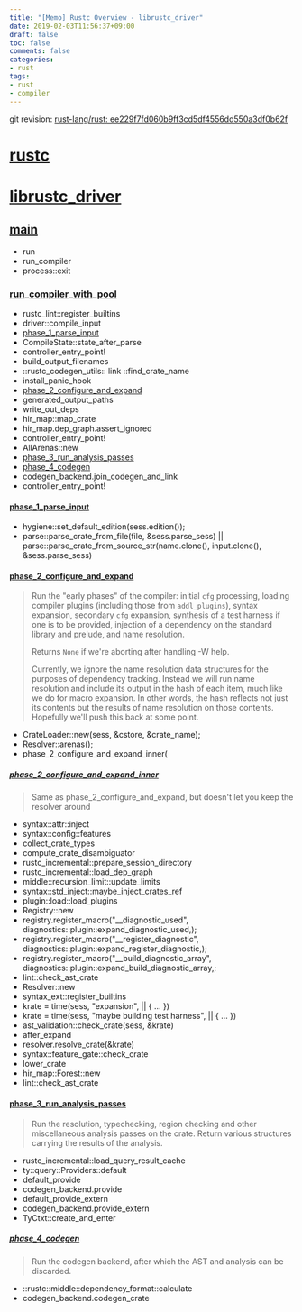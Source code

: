```yaml
---
title: "[Memo] Rustc Overview - librustc_driver"
date: 2019-02-03T11:56:37+09:00
draft: false
toc: false
comments: false
categories:
- rust
tags:
- rust
- compiler
---
```


git revision: [rust-lang/rust: ee229f7fd060b9ff3cd5df4556dd550a3df0b62f](https://github.com/rust-lang/rust/tree/ee229f7fd060b9ff3cd5df4556dd550a3df0b62f)

# [rustc](https://github.com/rust-lang/rust/tree/ee229f7fd060b9ff3cd5df4556dd550a3df0b62f/src/rustc)

# [librustc_driver](https://github.com/rust-lang/rust/tree/ee229f7fd060b9ff3cd5df4556dd550a3df0b62f/src/librustc_driver)

## [main](https://github.com/rust-lang/rust/blob/ee229f7fd060b9ff3cd5df4556dd550a3df0b62f/src/librustc_driver/lib.rs#L1630)
 - run
  - run_compiler
  - process::exit

### [run_compiler_with_pool](https://github.com/rust-lang/rust/blob/ee229f7fd060b9ff3cd5df4556dd550a3df0b62f/src/librustc_driver/lib.rs#L433)
- rustc_lint::register_builtins
- driver::compile_input
 - [phase_1_parse_input](#phase_1)
 - CompileState::state_after_parse
 - controller_entry_point!
 - build_output_filenames
 - ::rustc_codegen_utils:: link ::find_crate_name
 - install_panic_hook
 - [phase_2_configure_and_expand](#phase_2)
 - generated_output_paths
 - write_out_deps
 - hir_map::map_crate
 - hir_map.dep_graph.assert_ignored
 - controller_entry_point!
 - AllArenas::new
 - [phase_3_run_analysis_passes](#phase_3)
  - [phase_4_codegen](#phase_4)
 - codegen_backend.join_codegen_and_link
 - controller_entry_point!

<a id="phase_1"></a>
#### [phase_1_parse_input](https://github.com/rust-lang/rust/blob/ee229f7fd060b9ff3cd5df4556dd550a3df0b62f/src/librustc_driver/driver.rs#L644)
- hygiene::set_default_edition(sess.edition());
- parse::parse_crate_from_file(file, &sess.parse_sess) || parse::parse_crate_from_source_str(name.clone(), input.clone(), &sess.parse_sess)

<a id="phase_2"></a>
#### [phase_2_configure_and_expand](https://github.com/rust-lang/rust/blob/ee229f7fd060b9ff3cd5df4556dd550a3df0b62f/src/librustc_driver/driver.rs#L721)

> Run the "early phases" of the compiler: initial `cfg` processing,
> loading compiler plugins (including those from `addl_plugins`),
> syntax expansion, secondary `cfg` expansion, synthesis of a test
> harness if one is to be provided, injection of a dependency on the
> standard library and prelude, and name resolution.
> 
> Returns `None` if we're aborting after handling -W help.
> 
> Currently, we ignore the name resolution data structures for the purposes of dependency
> tracking. Instead we will run name resolution and include its output in the hash of each
> item, much like we do for macro expansion. In other words, the hash reflects not just
> its contents but the results of name resolution on those contents. Hopefully we'll push
> this back at some point.

- CrateLoader::new(sess, &cstore, &crate_name);
-  Resolver::arenas();
-  phase_2_configure_and_expand_inner(

##### [phase_2_configure_and_expand_inner](https://github.com/rust-lang/rust/blob/ee229f7fd060b9ff3cd5df4556dd550a3df0b62f/src/librustc_driver/driver.rs#L778)

> Same as phase_2_configure_and_expand, but doesn't let you keep the resolver around

- syntax::attr::inject
- syntax::config::features
- collect_crate_types
- compute_crate_disambiguator
- rustc_incremental::prepare_session_directory
- rustc_incremental::load_dep_graph
- middle::recursion_limit::update_limits
- syntax::std_inject::maybe_inject_crates_ref
- plugin::load::load_plugins
- Registry::new
- registry.register_macro("__diagnostic_used", diagnostics::plugin::expand_diagnostic_used,);
- registry.register_macro("__register_diagnostic", diagnostics::plugin::expand_register_diagnostic,);
- registry.register_macro("__build_diagnostic_array", diagnostics::plugin::expand_build_diagnostic_array,;
- lint::check_ast_crate
- Resolver::new
- syntax_ext::register_builtins
- krate = time(sess, "expansion", || { ... })
- krate = time(sess, "maybe building test harness", || { ... })
- ast_validation::check_crate(sess, &krate)
- after_expand
- resolver.resolve_crate(&krate)
- syntax::feature_gate::check_crate
- lower_crate
- hir_map::Forest::new
- lint::check_ast_crate

<a id="phase_3"></a>
#### [phase_3_run_analysis_passes](https://github.com/rust-lang/rust/blob/ee229f7fd060b9ff3cd5df4556dd550a3df0b62f/src/librustc_driver/driver.rs#L1173)

> Run the resolution, typechecking, region checking and other
> miscellaneous analysis passes on the crate. Return various
> structures carrying the results of the analysis.

- rustc_incremental::load_query_result_cache
- ty::query::Providers::default
- default_provide
- codegen_backend.provide
- default_provide_extern
- codegen_backend.provide_extern
- TyCtxt::create_and_enter

<a id="phase_4"></a>
##### [phase_4_codegen](https://github.com/rust-lang/rust/blob/ee229f7fd060b9ff3cd5df4556dd550a3df0b62f/src/librustc_driver/driver.rs#L1325)

> Run the codegen backend, after which the AST and analysis can be discarded.

- ::rustc::middle::dependency_format::calculate
- codegen_backend.codegen_crate






<!--more-->
